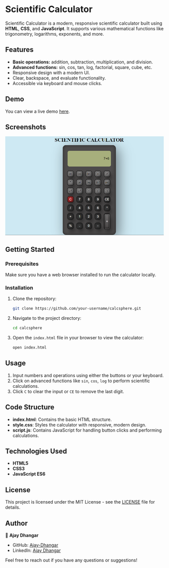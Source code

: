 # Scientific Calculator

Scientific Calculator is a modern, responsive scientific calculator built using **HTML**, **CSS**, and **JavaScript**. It supports various mathematical functions like trigonometry, logarithms, exponents, and more.

## Features

- **Basic operations:** addition, subtraction, multiplication, and division.
- **Advanced functions:** sin, cos, tan, log, factorial, square, cube, etc.
- Responsive design with a modern UI.
- Clear, backspace, and evaluate functionality.
- Accessible via keyboard and mouse clicks.

## Demo

You can view a live demo [here](https://ajay-dhangar.github.io/scientific-calculator/).

## Screenshots

![Screenshot of CalcSphere](./img.png)

## Getting Started

### Prerequisites

Make sure you have a web browser installed to run the calculator locally.

### Installation

1. Clone the repository:
   ```bash
   git clone https://github.com/your-username/calcsphere.git
   ```

2. Navigate to the project directory:
   ```bash
   cd calcsphere
   ```

3. Open the `index.html` file in your browser to view the calculator:
   ```bash
   open index.html
   ```

## Usage

1. Input numbers and operations using either the buttons or your keyboard.
2. Click on advanced functions like `sin`, `cos`, `log` to perform scientific calculations.
3. Click `C` to clear the input or `CE` to remove the last digit.

## Code Structure

- **index.html**: Contains the basic HTML structure.
- **style.css**: Styles the calculator with responsive, modern design.
- **script.js**: Contains JavaScript for handling button clicks and performing calculations.

## Technologies Used

- **HTML5**
- **CSS3**
- **JavaScript ES6**

## License

This project is licensed under the MIT License - see the [LICENSE](./LICENSE) file for details.


## Author

👤 **Ajay Dhangar**

- GitHub: [Ajay-Dhangar](https://github.com/Ajay-Dhangar)
- LinkedIn: [Ajay Dhangar](https://www.linkedin.com/in/ajay-dhangar)

Feel free to reach out if you have any questions or suggestions!